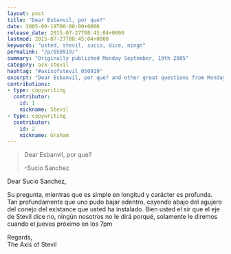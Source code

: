 ```yaml
---
layout: post
title: "Dear Esbanvil, por que?"
date: 2005-09-19T00:00:00+0000
release_date: 2015-07-27T08:45:04+0000
lastmod: 2015-07-27T08:45:04+0000
keywords: "usted, stevil, sucio, dice, ningn"
permalink: "/p/050919/"
summary: "Originally published Monday September, 19th 2005"
category: ask-stevil
hashtag: "#axisofstevil_050919"
excerpt: "Dear Esbanvil, por que? and other great questions from Monday September, 19th 2005"
contributions:
- type: copywriting
  contributor:
    id: 1
    nickname: Stevil
- type: copywriting
  contributor:
    id: 2
    nickname: Graham
---
```


> Dear Esbanvil, por que?
> 
> -Sucio Sanchez

Dear Sucio Sanchez,

Su pregunta, mientras que es simple en longitud y carácter es profunda. Tan profundamente que uno pudo bajar adentro, cayendo abajo del agujero del conejo del existance que usted ha instalado. Bien usted el sir que el eje de Stevil dice no, ningún nosotros no le dirá porqué, solamente le diremos cuando el jueves próximo en los 7pm

Regards,  
The Axis of Stevil
